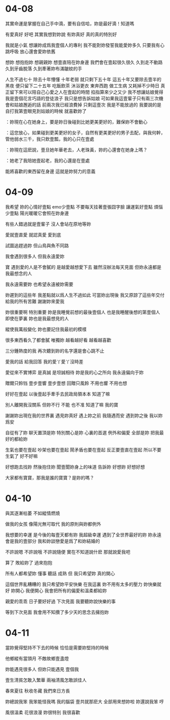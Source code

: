 # 04-08

其實命運是掌握在自己手中滴，要有自信哈，妳是最好滴！知道嗎

有愛真好 好吧 其實我想對妳說 有妳真好 真的真的特別好

我就是小氣 想讓妳成爲我壹個人的專利 我不能對妳發誓我能愛妳多久 只要我有心跳呼吸 放心還會愛妳依舊

想妳 想抱抱妳 想親親妳 想壹直陪在妳身邊 我們會在壹起很久很久 久到走不動路 久到牙齒脫落 久到牽著妳布滿皺紋的手

人生不過七十 除去十年懵懂 十年老弱 就只剩下五十年 這五十年又要除去壹半的黑夜 便只留下二十五年 吃飯飲茶 沐浴更衣 東奔西跑 做工生病 又耗掉不少時日 真正留下來可以陪自己心愛之人在壹起的時間 掐指算來少之又少 我不想讓姑娘覺得我是壹個花言巧語的登徒浪子 我只是想告訴姑娘 可如果我這壹輩子只有兩三次機會和姑娘邂逅的話 前兩次我已經浪費掉 只剩這壹次 我是不能放過的 我要說的是 自打我第壹眼見到姑娘的時候 就喜歡妳了

：妳現在心在她身上，要是妳日後碰到比她更美更好的，難保妳不會動心

：這您放心，如果碰到更美更好的女子，自然有更美更好的男子去配，與我何幹，管他弱水三千，我只飲壹瓢，我的心只在壹處

：妳現在這麽說，壹旦她年華老去，人老珠黃，妳的心還會在她身上嗎？

：她老了我陪她壹起老，我的心還是在壹處

能將喜歡的東西留在身邊 這就是妳努力的意義

# 04-09

我希望 妳的心情好壹點 emo少壹點 不要每天挂著壹張囧字臉 讓運氣好壹點 煩惱少壹點 陽光暖暖它會照在妳身邊

有些人錯過就是壹輩子 沒人會站在原地等妳

愛就壹直愛 就認真愛 愛到底

試圖追趕過妳 但山鳥與魚不同路

我會遇到很多人 但我永遠愛妳

寶 遇到愛的人是不會膩的 是越愛越想愛下去 雖然沒辦法每天見面 但妳永遠都是我最想念的人

我永遠需要妳 也希望永遠被妳需要

妳遲到的這些年 我差點就以爲人生不過如此 可當妳出現後 我又原諒了這些年交付給我的所有苦難 謝謝妳來愛我

妳很重要啊 特別重要 妳是我睡覺前想的最後壹個人 也是我睡醒後想的第壹個人 即使在夢裏 妳也是我最想見的人

縱使我萬般變化 妳也要記住我最初的模樣

很多東西看久了都會膩 唯獨妳 越看越好看 越看越喜歡

三分鍾熱度的我 再次聽到妳的名字還是會心跳不止

愛我的話 給我回答 我的愛丫愛丫沒時差

愛從來不實博弈 是真誠 是坦誠相待 妳是我的心之所向 我永遠偏向于妳

贈爾只鈴铛 壹步壹響 壹步壹想 回贈只風鈴 不用也響 不用也想

好好在壹起 以後壹起手牽手去民政局領本本 知道了嘛

別人離開我沒關系 但妳不行 不能 也不准 知道了嘛 我的寶

謝謝妳出現在我的世界裏 遇見妳真好 遇上妳之前 我隨遇而安 遇到妳之後 我以妳爲安

自從有了妳 聊天置頂是妳 特別關心是妳 心裏的首選 例外和偏愛 全部是妳 把我最好的都給妳

生氣也要在壹起 吵架也要在壹起 鬧矛盾也要在壹起 反正要壹直在壹起 所以不要生氣了 好不好嘛

好想跑去找妳 然後抱住妳 聞壹聞妳身上的味道 告訴妳 好想妳 好想好想 

大家都有寶寶，那我是誰的寶寶？是妳的嗎？

# 04-10

與其逐漸枯萎 不如縱情燃燒

做我的女孩 像陽光無可取代 我的原則與妳都例外

我想要的幸運 是今後的每壹天都有妳 我超級幸運 遇到了全世界最好的妳 妳永遠會是我的壹部分 我和妳談戀愛是爲了和妳結婚的

不許說嗯 不許說哦 不許說隨便 實在不知道說什麽 那就說愛我吧

算了 敗給妳了 過來抱抱

所有人都希望妳 懂事 聽話 成熟 但 我只希望妳 真的開心

這個世界亂糟糟的 我只希望妳平安快樂 在我這裏 妳不用有太多的壓力 妳快樂就好 妳開心 我便開心 我會把所有的偏愛和溫柔都給妳

親愛的乖乖 日子要好好過 下次見面 我要聽妳說快樂的事

等到下次見面 我會用不知攢了多少天的思念去擁抱妳

# 04-11

當妳覺得堅持不下去的時候 恰恰是需要妳堅持的時候

他鄉縱有當頭月 不敵故鄉壹盞燈

妳能遇見很多人 但妳只能遇見 壹個我

壹生清貧怎敢入繁華 兩袖清風怎敢誤佳人

春來夏往 秋收冬藏 我們來日方長

妳總說我笨 我笨能怪我嗎 我的腦袋 壹共就那麽大 全部用來想妳啦 妳還說我笨 哼

風很溫柔 花很浪漫 妳很特別 我很喜歡